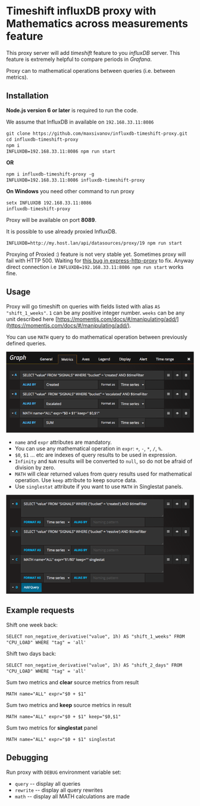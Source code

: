 # Timeshift influxDB proxy with Mathematics across measurements feature

This proxy server will add *timeshift* feature to you *influxDB* server. This feature is extremely helpful to compare periods in *Grafana*.

Proxy can to mathematical operations between queries (i.e. between metrics).

## Installation

**Node.js version 6 or later** is required to run the code.

We assume that InfluxDB in available on `192.168.33.11:8086`

```
git clone https://github.com/maxsivanov/influxdb-timeshift-proxy.git
cd influxdb-timeshift-proxy
npm i
INFLUXDB=192.168.33.11:8086 npm run start
```
**OR**

```
npm i influxdb-timeshift-proxy -g
INFLUXDB=192.168.33.11:8086 influxdb-timeshift-proxy
```

**On Windows** you need other command to run proxy

```
setx INFLUXDB 192.168.33.11:8086
influxdb-timeshift-proxy
```

Proxy will be available on port **8089**.

It is possible to use already proxied InfluxDB.

```
INFLUXDB=http://my.host.lan/api/datasources/proxy/19 npm run start
```

Proxying of Proxied :) feature is not very stable yet. Sometimes proxy will fail with HTTP 500. Waiting for [this bug in express-http-proxy](https://github.com/villadora/express-http-proxy/issues/177) to fix. Anyway direct connection i.e `INFLUXDB=192.168.33.11:8086 npm run start` works fine.
  

## Usage

Proxy will go timeshift on queries with fields listed with alias `AS "shift_1_weeks"`. `1` can be any positive integer number. `weeks` can be any unit described here [https://momentjs.com/docs/#/manipulating/add/](https://momentjs.com/docs/#/manipulating/add/).

You can use `MATH` query to do mathematical operation between previously defined queries.

![Example of MATH query](math_example.png)

* `name` and `expr` attributes are mandatory.
* You can use any mathematical operation in `expr`: `+`, `-`, `*`, `/`, `%`.
* `$0`, `$1` ... etc are indexes of query results to be used in expression.
* `Infinity` and `NaN` results will be converted to `null`, so do not be afraid of division by zero.
* `MATH` will clear returned values from query results used for mathematical operation. Use `keep` attribute to keep source data.
* Use `singlestat` attribute if you want to use `MATH` in Singlestat panels.

![Example of MATH query](math_singlestat.png)

## Example requests

Shift one week back:

```
SELECT non_negative_derivative("value", 1h) AS "shift_1_weeks" FROM "CPU_LOAD" WHERE "tag" = 'all' 
```

Shift two days back:

```
SELECT non_negative_derivative("value", 1h) AS "shift_2_days" FROM "CPU_LOAD" WHERE "tag" = 'all' 
```

Sum two metrics and **clear** source metrics from result 

```
MATH name="ALL" expr="$0 + $1"
```

Sum two metrics and **keep** source metrics in result 

```
MATH name="ALL" expr="$0 + $1" keep="$0,$1"
```

Sum two metrics for **singlestat** panel

```
MATH name="ALL" expr="$0 + $1" singlestat
```

## Debugging

Run proxy with `DEBUG` environment variable set:

* `query` -- display all queries
* `rewrite` -- display all query rewrites
* `math` -- display all MATH calculations are made 


